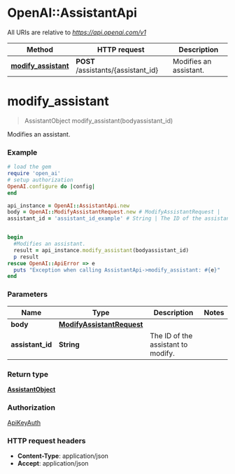 # OpenAI::AssistantApi

All URIs are relative to *https://api.openai.com/v1*

Method | HTTP request | Description
------------- | ------------- | -------------
[**modify_assistant**](AssistantApi.md#modify_assistant) | **POST** /assistants/{assistant_id} | Modifies an assistant.

# **modify_assistant**
> AssistantObject modify_assistant(bodyassistant_id)

Modifies an assistant.

### Example
```ruby
# load the gem
require 'open_ai'
# setup authorization
OpenAI.configure do |config|
end

api_instance = OpenAI::AssistantApi.new
body = OpenAI::ModifyAssistantRequest.new # ModifyAssistantRequest | 
assistant_id = 'assistant_id_example' # String | The ID of the assistant to modify.


begin
  #Modifies an assistant.
  result = api_instance.modify_assistant(bodyassistant_id)
  p result
rescue OpenAI::ApiError => e
  puts "Exception when calling AssistantApi->modify_assistant: #{e}"
end
```

### Parameters

Name | Type | Description  | Notes
------------- | ------------- | ------------- | -------------
 **body** | [**ModifyAssistantRequest**](ModifyAssistantRequest.md)|  | 
 **assistant_id** | **String**| The ID of the assistant to modify. | 

### Return type

[**AssistantObject**](AssistantObject.md)

### Authorization

[ApiKeyAuth](../README.md#ApiKeyAuth)

### HTTP request headers

 - **Content-Type**: application/json
 - **Accept**: application/json



